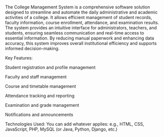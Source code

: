 The College Management System is a comprehensive software solution designed to streamline and automate the daily administrative and academic activities of a college. It allows efficient management of student records, faculty information, course enrollment, attendance, and examination results. The system provides an intuitive interface for administrators, teachers, and students, ensuring seamless communication and real-time access to essential information. By reducing manual paperwork and enhancing data accuracy, this system improves overall institutional efficiency and supports informed decision-making.

Key Features:

Student registration and profile management

Faculty and staff management

Course and timetable management

Attendance tracking and reporting

Examination and grade management

Notifications and announcements

Technologies Used:
You can add whatever applies: e.g., HTML, CSS, JavaScript, PHP, MySQL (or Java, Python, Django, etc.)
